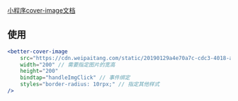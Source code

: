 [小程序cover-image文档](https://developers.weixin.qq.com/miniprogram/dev/component/cover-view.html#cover-image)

## 使用
```jsx
<better-cover-image
    src="https://cdn.weipaitang.com/static/20190129a4e70a7c-cdc3-4018-aaa1-0ee3701e84f0-W750H1531/w/320"
    width="200" // 需要指定图片的宽高
    height="200"
    bindtap="handleImgClick" // 事件绑定
    styles="border-radius: 10rpx;" // 指定其他样式
/>
```
